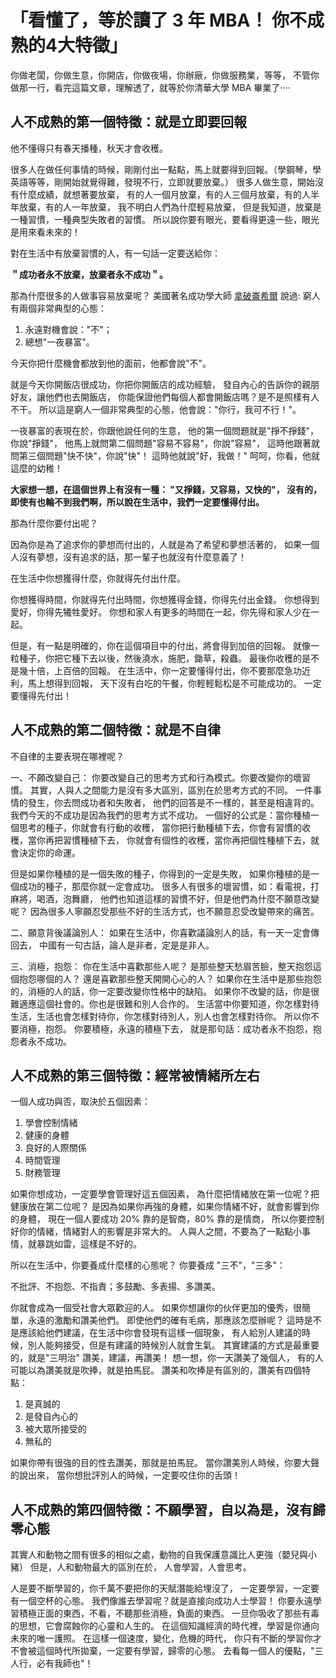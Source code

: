 # 「看懂了，等於讀了 3 年 MBA！ 你不成熟的4大特徵」

你做老闆，你做生意，你開店，你做夜場，你辦廠，你做服務業，等等， 不管你做那一行，看完這篇文章，理解透了，就等於你清華大學 MBA 畢業了····

## 人不成熟的第一個特徵：就是立即要回報

他不懂得只有春天播種，秋天才會收穫。

很多人在做任何事情的時候，剛剛付出一點點，馬上就要得到回報。（學鋼琴，學英語等等，剛開始就覺得難，發現不行，立即就要放棄。）
很多人做生意，開始沒有什麼成績，就想著要放棄，
有的人一個月放棄，有的人三個月放棄，有的人半年放棄，有的人一年放棄，
我不明白人們為什麼輕易放棄，
但是我知道，放棄是一種習慣，一種典型失敗者的習慣。
所以說你要有眼光，要看得更遠一些，眼光是用來看未來的！

對在生活中有放棄習慣的人，有一句話一定要送給你：

**＂成功者永不放棄，放棄者永不成功＂。**

那為什麼很多的人做事容易放棄呢？
美國著名成功學大師 [拿破崙希爾](https://en.wikipedia.org/wiki/Napoleon_Hill) 說過: 窮人有兩個非常典型的心態： 

1. 永遠對機會說："不"；
2. 總想"一夜暴富"。

今天你把什麼機會都放到他的面前，他都會說"不"。
 
就是今天你開飯店很成功，你把你開飯店的成功經驗，
發自內心的告訴你的親朋好友，讓他們也去開飯店，
你能保證他們每個人都會開飯店嗎？是不是照樣有人不干。
所以這是窮人一個非常典型的心態，他會說："你行，我可不行！"。

一夜暴富的表現在於，你跟他說任何的生意，
他的第一個問題就是"掙不掙錢"，你說"掙錢"，
他馬上就問第二個問題"容易不容易"，你說"容易"，
這時他跟著就問第三個問題"快不快"，你說"快"！
這時他就說"好，我做！"
呵呵，你看，他就這麼的幼稚！

**大家想一想，在這個世界上有沒有一種： "又掙錢，又容易，又快的"，
沒有的，即使有也輪不到我們啊，所以說在生活中，我們一定要懂得付出。**

那為什麼你要付出呢？

因為你是為了追求你的夢想而付出的，人就是為了希望和夢想活著的，
如果一個人沒有夢想，沒有追求的話，那一輩子也就沒有什麼意義了！

在生活中你想獲得什麼，你就得先付出什麼。

你想獲得時間，你就得先付出時間，你想獲得金錢，你得先付出金錢。
你想得到愛好，你得先犧牲愛好。
你想和家人有更多的時間在一起，你先得和家人少在一起。

但是，有一點是明確的，你在這個項目中的付出，將會得到加倍的回報。
就像一粒種子，你把它種下去以後，然後澆水，施肥，鋤草，殺蟲。
最後你收穫的是不是幾十倍，上百倍的回報。
在生活中，你一定要懂得付出，你不要那麼急功近利，馬上想得到回報，
天下沒有白吃的午餐，你輕輕鬆松是不可能成功的。
一定要懂得先付出！

## 人不成熟的第二個特徵：就是不自律

不自律的主要表現在哪裡呢？

一、不願改變自己：
你要改變自己的思考方式和行為模式。你要改變你的壞習慣。
其實，人與人之間能力是沒有多大區別，區別在於思考方式的不同。
一件事情的發生，你去問成功者和失敗者，
他們的回答是不一樣的，甚至是相違背的。
我們今天的不成功是因為我們的思考方式不成功。
一個好的公式是：當你種植一個思考的種子，你就會有行動的收穫，
當你把行動種植下去，你會有習慣的收穫，當你再把習慣種植下去，
你就會有個性的收穫，當你再把個性種植下去，就會決定你的命運。

但是如果你種植的是一個失敗的種子，你得到的一定是失敗，
如果你種植的是一個成功的種子，那麼你就一定會成功。
很多人有很多的壞習慣，如：看電視，打麻將，喝酒，泡舞廳，
他們也知道這樣的習慣不好，但是他們為什麼不願意改變呢？
因為很多人寧願忍受那些不好的生活方式，也不願意忍受改變帶來的痛苦。

二、願意背後議論別人：
如果在生活中，你喜歡議論別人的話，有一天一定會傳回去，
中國有一句古話，論人是非者，定是是非人。

三、消極，抱怨：
你在生活中喜歡那些人呢？
是那些整天愁眉苦臉，整天抱怨這個抱怨哪個的人？
還是喜歡那些整天開開心心的人？
如果你在生活中是那些抱怨的，消極的人的話，你一定要改變你性格中的缺陷。
如果你不改變的話，你是很難適應這個社會的。你也是很難和別人合作的。
生活當中你要知道，你怎樣對待生活，生活也會怎樣對待你，你怎樣對待別人，別人也會怎樣對待你。
所以你不要消極，抱怨。
你要積極，永遠的積極下去，
就是那句話：成功者永不抱怨，抱怨者永不成功。


## 人不成熟的第三個特徵：經常被情緒所左右

一個人成功與否，取決於五個因素：

1. 學會控制情緒 
2. 健康的身體 
3. 良好的人際關係 
4. 時間管理 
5. 財務管理

如果你想成功，一定要學會管理好這五個因素，
為什麼把情緒放在第一位呢？把健康放在第二位呢？
是因為如果你再強的身體，如果你情緒不好，就會影響到你的身體，
現在一個人要成功 20% 靠的是智商，80% 靠的是情商，
所以你要控制好你的情緒，情緒對人的影響是非常大的。
人與人之間，不要為了一點點小事情，就暴跳如雷，這樣是不好的。

所以在生活中，你要養成什麼樣的心態呢？
你要養成 "三不"，"三多"：

不批評、不抱怨、不指責；多鼓勵、多表揚、多讚美。

你就會成為一個受社會大眾歡迎的人。
如果你想讓你的伙伴更加的優秀，很簡單，永遠的激勵和讚美他們。
即使他們的確有毛病，那應該怎麼辦呢？
這時是不是應該給他們建議，在生活中你會發現有這樣一個現象，
有人給別人建議的時候，別人能夠接受，但是有建議的時候別人就會生氣。
其實建議的方式是最重要的，就是"三明治" 讚美，建議，再讚美！
想一想，你一天讚美了幾個人，
有的人可能以為讚美就是吹捧，就是拍馬屁。
讚美和吹捧是有區別的，讚美有四個特點：

1. 是真誠的
2. 是發自內心的
3. 被大眾所接受的
4. 無私的

如果你帶有很強的目的性去讚美，那就是拍馬屁。
當你讚美別人時候，你要大聲的說出來，
當你想批評別人的時候，一定要咬住你的舌頭！


## 人不成熟的第四個特徵：不願學習，自以為是，沒有歸零心態

其實人和動物之間有很多的相似之處，動物的自我保護意識比人更強（嬰兒與小豬）
但是，人和動物最大的區別在於，
人會學習，人會思考。

人是要不斷學習的，你千萬不要把你的天賦潛能給埋沒了，
一定要學習，一定要有一個空杯的心態。
我們像誰去學習呢？就是直接向成功人士學習！
你要永遠學習積極正面的東西，不看，不聽那些消極，負面的東西。
一旦你吸收了那些有毒的思想，它會腐蝕你的心靈和人生的。
在這個知識經濟的時代裡，學習是你通向未來的唯一護照。
在這樣一個速度，變化，危機的時代，
你只有不斷的學習你才不會被這個時代所拋棄，一定要有學習，歸零的心態。
去看每一個人的優點，"三人行，必有我師也"！
